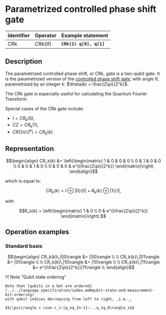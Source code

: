 # Parametrized controlled phase shift gate

| Identifier | Operator      | Example statement       |
|------------|---------------|-------------------------|
| CRk        | $CRk(\theta)$ | **`CRk(2) q[0], q[1]`** |

## Description

The parametrized controlled phase shift, or CRk, gate is a two-qubit gate. 
It is the parametrized version of the [controlled phase shift gate](mq_CRk.md), with angle $\theta$,
parametrized by an integer $k$: $\theta(k) = \frac{2\pi}{2^k}$.

The CRk gate is especially useful for calculating the Quantum Fourier Transform.

Special cases of the CRk gate include:

- $I = CR_k(0)$,
- $CZ = CR_k(1)$,
- $CR(2\pi/2^k) = CR_k(k)$.

## Representation

$$\begin{align}
CR_k(k) &= \left(\begin{matrix}
1 & 0 & 0 &  0 \\
0 & 1 & 0 &  0 \\
0 & 0 & 1 &  0 \\
0 & 0 & 0 & e^{i\frac{2\pi}{2^k}} 
\end{matrix}\right)
\end{align}$$

which is equal to:

$$CR_k(k) = I \otimes |0\rangle\langle 0| + R_k(k) \otimes |1\rangle\langle 1|,$$

with

$$R_k(k) = \left(\begin{matrix}
1 & 0  \\
0 & e^{i\frac{2\pi}{2^k}}  
\end{matrix}\right).$$

## Operation examples

### Standard basis

$$\begin{align}
CR_k(k)\,|00\rangle &= |00\rangle \\
\\
CR_k(k)\,|01\rangle &= |01\rangle \\
\\
CR_k(k)\,|10\rangle &= |10\rangle \\
\\
CR_k(k)\,|11\rangle &= e^{i\frac{2\pi}{2^k}}|11\rangle \\
\end{align}$$

!!! Note "Qubit state ordering"

    Note that [qubits in a ket are ordered](../../language_specification/index.md#qubit-state-and-measurement-bit-ordering)
    with qubit indices decreasing from left to right, _i.e._,

    $$|\psi\rangle = \sum c_i~|q_nq_{n-1}~...q_1q_0\rangle_i$$
